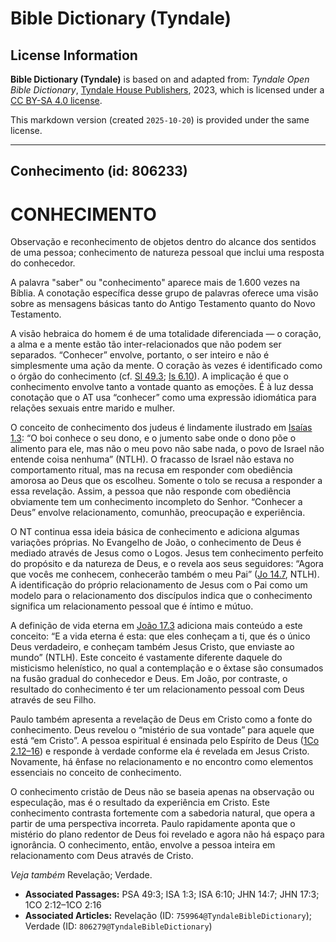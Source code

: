 # Bible Dictionary (Tyndale)

## License Information

**Bible Dictionary (Tyndale)** is based on and adapted from: _Tyndale Open Bible Dictionary_, [Tyndale House Publishers](https://tyndaleopenresources.com/), 2023, which is licensed under a [CC BY-SA 4.0 license](https://creativecommons.org/licenses/by-sa/4.0/legalcode.en).

This markdown version (created `2025-10-20`) is provided under the same license.



--------------------------------

## Conhecimento (id: 806233)

CONHECIMENTO
============

Observação e reconhecimento de objetos dentro do alcance dos sentidos de uma pessoa; conhecimento de natureza pessoal que inclui uma resposta do conhecedor.

A palavra "saber" ou "conhecimento" aparece mais de 1\.600 vezes na Bíblia. A conotação específica desse grupo de palavras oferece uma visão sobre as mensagens básicas tanto do Antigo Testamento quanto do Novo Testamento.

A visão hebraica do homem é de uma totalidade diferenciada — o coração, a alma e a mente estão tão inter\-relacionados que não podem ser separados. “Conhecer” envolve, portanto, o ser inteiro e não é simplesmente uma ação da mente. O coração às vezes é identificado como o órgão do conhecimento (cf. [Sl 49\.3](https://ref.ly/Ps49:3); [Is 6\.10](https://ref.ly/Isa6:10)). A implicação é que o conhecimento envolve tanto a vontade quanto as emoções. É à luz dessa conotação que o AT usa “conhecer” como uma expressão idiomática para relações sexuais entre marido e mulher.

O conceito de conhecimento dos judeus é lindamente ilustrado em [Isaías 1\.3](https://ref.ly/Isa1:3): “O boi conhece o seu dono, e o jumento sabe onde o dono põe o alimento para ele, mas não o meu povo não sabe nada, o povo de Israel não entende coisa nenhuma” (NTLH). O fracasso de Israel não estava no comportamento ritual, mas na recusa em responder com obediência amorosa ao Deus que os escolheu. Somente o tolo se recusa a responder a essa revelação. Assim, a pessoa que não responde com obediência obviamente tem um conhecimento incompleto do Senhor. “Conhecer a Deus” envolve relacionamento, comunhão, preocupação e experiência.

O NT continua essa ideia básica de conhecimento e adiciona algumas variações próprias. No Evangelho de João, o conhecimento de Deus é mediado através de Jesus como o Logos. Jesus tem conhecimento perfeito do propósito e da natureza de Deus, e o revela aos seus seguidores: “Agora que vocês me conhecem, conhecerão também o meu Pai” ([Jo 14\.7](https://ref.ly/John14:7), NTLH). A identificação do próprio relacionamento de Jesus com o Pai como um modelo para o relacionamento dos discípulos indica que o conhecimento significa um relacionamento pessoal que é íntimo e mútuo.

A definição de vida eterna em [João 17\.3](https://ref.ly/John17:3) adiciona mais conteúdo a este conceito: “E a vida eterna é esta: que eles conheçam a ti, que és o único Deus verdadeiro, e conheçam também Jesus Cristo, que enviaste ao mundo” (NTLH). Este conceito é vastamente diferente daquele do misticismo helenístico, no qual a contemplação e o êxtase são consumados na fusão gradual do conhecedor e Deus. Em João, por contraste, o resultado do conhecimento é ter um relacionamento pessoal com Deus através de seu Filho.

Paulo também apresenta a revelação de Deus em Cristo como a fonte do conhecimento. Deus revelou o “mistério de sua vontade” para aquele que está “em Cristo”. A pessoa espiritual é ensinada pelo Espírito de Deus ([1Co 2\.12–16](https://ref.ly/1Cor2:12-1Cor2:16)) e responde à verdade conforme ela é revelada em Jesus Cristo. Novamente, há ênfase no relacionamento e no encontro como elementos essenciais no conceito de conhecimento.

O conhecimento cristão de Deus não se baseia apenas na observação ou especulação, mas é o resultado da experiência em Cristo. Este conhecimento contrasta fortemente com a sabedoria natural, que opera a partir de uma perspectiva incorreta. Paulo rapidamente aponta que o mistério do plano redentor de Deus foi revelado e agora não há espaço para ignorância. O conhecimento, então, envolve a pessoa inteira em relacionamento com Deus através de Cristo.

*Veja também* Revelação; Verdade.

* **Associated Passages:** PSA 49:3; ISA 1:3; ISA 6:10; JHN 14:7; JHN 17:3; 1CO 2:12–1CO 2:16
* **Associated Articles:** Revelação (ID: `759964@TyndaleBibleDictionary`); Verdade (ID: `806279@TyndaleBibleDictionary`)

